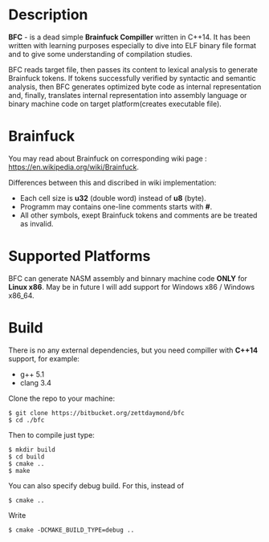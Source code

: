 # Description #
**BFC** - is a dead simple **Brainfuck Compiller** written in C++14. It has been written with learning purposes especially to dive into ELF binary file format and to give some understanding of compilation studies.

BFC reads target file, then passes its content to lexical analysis to generate Brainfuck tokens. If tokens successfully verified by syntactic and semantic analysis, then BFC generates optimized byte code as internal representation and, finally, translates internal representation into assembly language or binary machine code on target platform(creates executable file).

# Brainfuck #
You may read about Brainfuck on corresponding wiki page : https://en.wikipedia.org/wiki/Brainfuck. 

Differences between this and discribed in wiki implementation:

* Each cell size is **u32** (double word) instead of **u8** (byte).
* Programm may contains one-line comments starts with **#**.
* All other symbols, exept Brainfuck tokens and comments are be treated as invalid.

# Supported Platforms #
BFC can generate NASM assembly and binnary machine code **ONLY** for **Linux x86**. May be in future I will add support for Windows x86 / Windows x86_64.

# Build #
There is no any external dependencies, but you need compiller with **C++14** support, for example:

* g++ 5.1
* clang 3.4

Clone the repo to your machine:
```
$ git clone https://bitbucket.org/zettdaymond/bfc
$ cd ./bfc
```
Then to compile just type:
```
$ mkdir build
$ cd build
$ cmake ..
$ make
```

You can also specify debug build. For this, instead of
```
$ cmake ..
```
Write
```
$ cmake -DCMAKE_BUILD_TYPE=debug ..
```